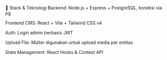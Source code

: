 🔧 Stack & Teknologi
Backend: Node.js + Express + PostgreSQL, koneksi via pg

Frontend CMS: React + Vite + Tailwind CSS v4

Auth: Login admin berbasis JWT

Upload File: Multer digunakan untuk upload media per entitas

State Management: React Hooks & Context API
